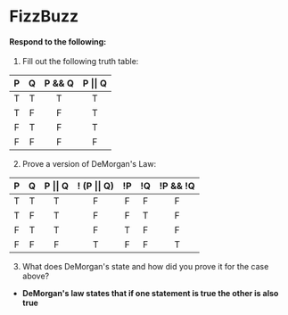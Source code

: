 # FizzBuzz
#### Respond to the following:

1. Fill out the following truth table:

| P  | Q  | P && Q | P \|\| Q |
|:--:|:--:|:------:|:--------:|
| T  | T  |   T    |     T    |
| T  | F  |   F    |     T    |
| F  | T  |   F    |     T    |
| F  | F  |   F    |     F    |


2. Prove a version of DeMorgan's Law:

| P  | Q  | P \|\| Q | ! (P \|\| Q) | !P | !Q | !P && !Q |
|:--:|:--:|:--------:|:------------:|:--:|:--:|:--------:|
| T  | T  |    T     |      F       |  F |  F |    F     |
| T  | F  |    T     |      F       |  F |  T |    F     |
| F  | T  |    T     |      F       |  T |  F |    F     |
| F  | F  |    F     |      T       |  F |  F |    T     |

3. What does DeMorgan's state and how did you prove it for the case above?
  * **DeMorgan's law states that if one statement is true the other is also true**
